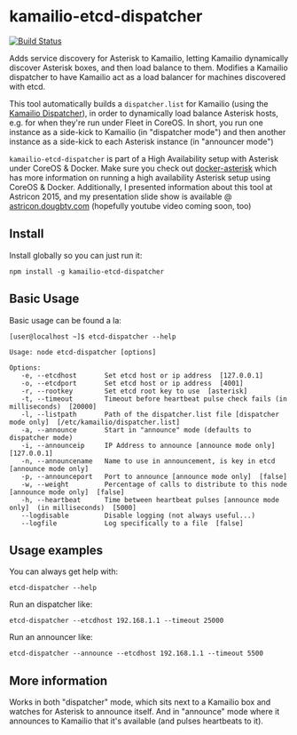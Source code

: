 # kamailio-etcd-dispatcher
[![Build Status](https://travis-ci.org/dougbtv/kamailio-etcd-dispatcher.svg?branch=master)](https://travis-ci.org/dougbtv/kamailio-etcd-dispatcher)

Adds service discovery for Asterisk to Kamailio, letting Kamailio dynamically discover Asterisk boxes, and then load balance to them. Modifies a Kamailio dispatcher to have Kamailio act as a load balancer for machines discovered with etcd.

This tool automatically builds a `dispatcher.list` for Kamailio (using the [Kamailio Dispatcher](http://kamailio.org/docs/modules/4.3.x/modules/dispatcher.html)), in order to dynamically load balance Asterisk hosts, e.g. for when they're run under Fleet in CoreOS. In short, you run one instance as a side-kick to Kamailio (in "dispatcher mode") and then another instance as a side-kick to each Asterisk instance (in "announcer mode")

`kamailio-etcd-dispatcher` is part of a High Availability setup with Asterisk under CoreOS & Docker. Make sure you check out [docker-asterisk](https://github.com/dougbtv/docker-asterisk/tree/master/high-availability) which has more information on running a high availability Asterisk setup using CoreOS & Docker. Additionally, I presented information about this tool at Astricon 2015, and my presentation slide show is available @ [astricon.dougbtv.com](http://astricon.dougbtv.com) (hopefully youtube video coming soon, too)

## Install

Install globally so you can just run it:

    npm install -g kamailio-etcd-dispatcher

## Basic Usage

Basic usage can be found a la:

```
[user@localhost ~]$ etcd-dispatcher --help

Usage: node etcd-dispatcher [options]

Options:
   -e, --etcdhost       Set etcd host or ip address  [127.0.0.1]
   -o, --etcdport       Set etcd host or ip address  [4001]
   -r, --rootkey        Set etcd root key to use  [asterisk]
   -t, --timeout        Timeout before heartbeat pulse check fails (in milliseconds)  [20000]
   -l, --listpath       Path of the dispatcher.list file [dispatcher mode only]  [/etc/kamailio/dispatcher.list]
   -a, --announce       Start in "announce" mode (defaults to dispatcher mode)
   -i, --announceip     IP Address to announce [announce mode only]  [127.0.0.1]
   -n, --announcename   Name to use in announcement, is key in etcd [announce mode only]
   -p, --announceport   Port to announce [announce mode only]  [false]
   -w, --weight         Percentage of calls to distribute to this node [announce mode only]  [false]
   -h, --heartbeat      Time between heartbeat pulses [announce mode only]  (in milliseconds)  [5000]
   --logdisable         Disable logging (not always useful...)
   --logfile            Log specifically to a file  [false]
```

## Usage examples

You can always get help with:

    etcd-dispatcher --help

Run an dispatcher like:

    etcd-dispatcher --etcdhost 192.168.1.1 --timeout 25000

Run an announcer like:

    etcd-dispatcher --announce --etcdhost 192.168.1.1 --timeout 5500

## More information

Works in both "dispatcher" mode, which sits next to a Kamailio box and watches for Asterisk to announce itself. And in "announce" mode where it announces to Kamailio that it's available (and pulses heartbeats to it).